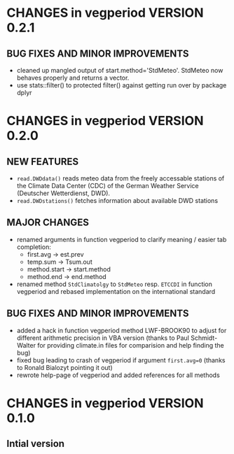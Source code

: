 # CHANGES in vegperiod VERSION 0.2.1

## BUG FIXES AND MINOR IMPROVEMENTS
* cleaned up mangled output of start.method='StdMeteo'. StdMeteo now behaves properly and returns a vector.
* use stats::filter() to protected filter() against getting run over by package dplyr



# CHANGES in vegperiod VERSION 0.2.0

## NEW FEATURES
* `read.DWDdata()` reads meteo data from the freely accessable stations of the Climate Data Center (CDC) of the German Weather Service (Deutscher Wetterdienst, DWD).
* `read.DWDstations()` fetches information about available DWD stations


## MAJOR CHANGES
* renamed arguments in function vegperiod to clarify meaning / easier tab completion:
    + first.avg -> est.prev 
    + temp.sum -> Tsum.out
    + method.start -> start.method
    + method.end -> end.method
* renamed method `StdClimatolgy` to `StdMeteo` resp. `ETCCDI` in function vegperiod and rebased implementation on the international standard

## BUG FIXES AND MINOR IMPROVEMENTS
* added a hack in function vegperiod method LWF-BROOK90 to adjust for different arithmetic precision in VBA version (thanks to Paul Schmidt-Walter for providing climate.in files for comparision and help finding the bug)
* fixed bug leading to crash of vegperiod if argument `first.avg=0` (thanks to Ronald Bialozyt pointing it out)
* rewrote help-page of vegperiod and added references for all methods



# CHANGES in vegperiod VERSION 0.1.0

## Intial version
